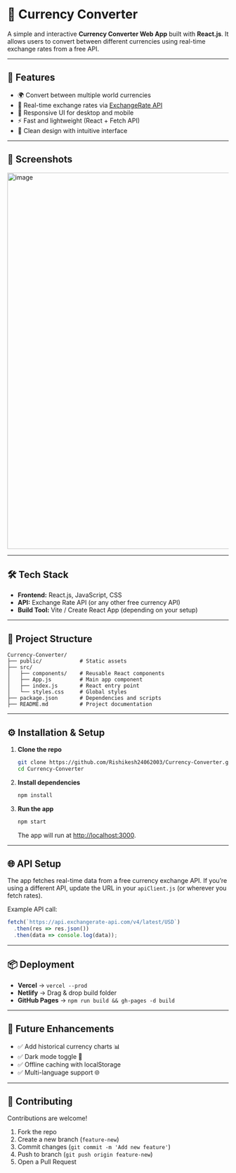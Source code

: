 # 💱 Currency Converter

A simple and interactive **Currency Converter Web App** built with **React.js**.
It allows users to convert between different currencies using real-time exchange rates from a free API.

---

## 🚀 Features

* 🌍 Convert between multiple world currencies
* 🔄 Real-time exchange rates via [ExchangeRate API](https://api.exchangerate-api.com/)
* 📱 Responsive UI for desktop and mobile
* ⚡ Fast and lightweight (React + Fetch API)
* 🎨 Clean design with intuitive interface

---

## 📸 Screenshots

<img width="1440" height="855" alt="image" src="https://github.com/user-attachments/assets/4d7da7e3-0cd2-47b0-aa11-b69a742d4b69" />


---

## 🛠️ Tech Stack

* **Frontend:** React.js, JavaScript, CSS
* **API:** Exchange Rate API (or any other free currency API)
* **Build Tool:** Vite / Create React App (depending on your setup)

---

## 📂 Project Structure

```
Currency-Converter/
├── public/            # Static assets
├── src/
│   ├── components/    # Reusable React components
│   ├── App.js         # Main app component
│   ├── index.js       # React entry point
│   └── styles.css     # Global styles
├── package.json       # Dependencies and scripts
├── README.md          # Project documentation
```

---

## ⚙️ Installation & Setup

1. **Clone the repo**

   ```bash
   git clone https://github.com/Rishikesh24062003/Currency-Converter.git
   cd Currency-Converter
   ```

2. **Install dependencies**

   ```bash
   npm install
   ```

3. **Run the app**

   ```bash
   npm start
   ```

   The app will run at [http://localhost:3000](http://localhost:3000).

---

## 🌐 API Setup

The app fetches real-time data from a free currency exchange API.
If you’re using a different API, update the URL in your `apiClient.js` (or wherever you fetch rates).

Example API call:

```javascript
fetch(`https://api.exchangerate-api.com/v4/latest/USD`)
  .then(res => res.json())
  .then(data => console.log(data));
```

---

## 📦 Deployment

* **Vercel** → `vercel --prod`
* **Netlify** → Drag & drop build folder
* **GitHub Pages** → `npm run build && gh-pages -d build`

---

## 📝 Future Enhancements

* ✅ Add historical currency charts 📊
* ✅ Dark mode toggle 🌙
* ✅ Offline caching with localStorage
* ✅ Multi-language support 🌐

---

## 🤝 Contributing

Contributions are welcome!

1. Fork the repo
2. Create a new branch (`feature-new`)
3. Commit changes (`git commit -m 'Add new feature'`)
4. Push to branch (`git push origin feature-new`)
5. Open a Pull Request
